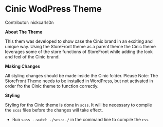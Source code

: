 # Cinic WodPress Theme

Contributor: nickcarls0n

**About The Theme**

This them was developed to show case the Cinic brand in an exciting and unique way. Using the StoreFront theme as a parent theme the Cinic theme leverages some of the store functions of StoreFront while adding the look and feel of the Cinic brand. 

**Making Changes**

All styling changes should be made inside the Cinic folder.
Please Note: The StoreFront Theme needs to be installed in WordPress, but not activated in order fro the Cinic theme to function correctly.

**Styling**

Styling for ths Cinic theme is done in `scss`. It will be necessary to compile the `scss` files before the changes will take effect. 
- Run `sass --watch ./scss:./` in the command line to compile the `css`